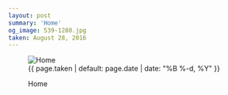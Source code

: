 ```yaml
---
layout: post
summary: 'Home'
og_image: 539-1280.jpg
taken: August 28, 2016
---
```


<figure class="post">
<img alt="Home" sizes="(min-width: 700px) 50vw, calc(100vw - 2rem)" src="{{ site.assets_url }}/539-640.jpg" srcset="{{ site.assets_url }}/539-320.jpg 320w, {{ site.assets_url }}/539-640.jpg 640w, {{ site.assets_url }}/539-960.jpg 960w, {{ site.assets_url }}/539-1280.jpg 1280w"/>
<figcaption>
<time>{{ page.taken | default: page.date | date: "%B %-d, %Y" }}</time>
<p>Home</p>
</figcaption>
</figure>
